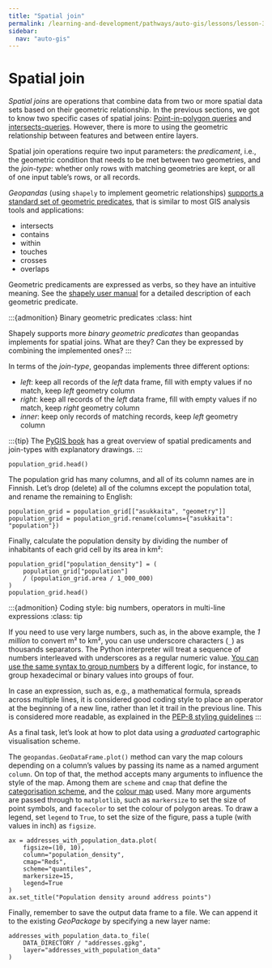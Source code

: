 ```yaml
---
title: "Spatial join"
permalink: /learning-and-development/pathways/auto-gis/lessons/lesson-3/spatial-join/
sidebar:
  nav: "auto-gis"
---
```



# Spatial join

*Spatial joins* are operations that combine data from two or more spatial data
sets based on their geometric relationship. In the previous sections, we got to
know two specific cases of spatial joins: [Point-in-polygon
queries](point-in-polygon-queries) and [intersects-queries](intersect). However,
there is more to using the geometric relationship between features and between
entire layers.

Spatial join operations require two input parameters: the *predicament*, i.e., the
geometric condition that needs to be met between two geometries, and the
*join-type*: whether only rows with matching geometries are kept, or all of one
input table’s rows, or all records. 

*Geopandas* (using `shapely` to implement geometric relationships) [supports a
standard set of geometric
predicates](https://geopandas.org/en/stable/docs/user_guide/mergingdata.html#binary-predicate-joins),
that is similar to most GIS analysis tools and applications:

- intersects
- contains
- within
- touches
- crosses
- overlaps

Geometric predicaments are expressed as verbs, so they have an intuitive
meaning. See the [shapely user
manual](https://shapely.readthedocs.io/en/stable/manual.html#binary-predicates)
for a detailed description of each geometric predicate.


:::{admonition} Binary geometric predicates
:class: hint

Shapely supports more *binary geometric predicates* than geopandas implements
for spatial joins. What are they? Can they be expressed by combining the
implemented ones?
:::


In terms of the *join-type*, geopandas implements three different options:

- *left*: keep all records of the *left* data frame, fill with empty values if
  no match, keep *left* geometry column
- *right*: keep all records of the *left* data frame, fill with empty values if
  no match, keep *right* geometry column
- *inner*: keep only records of matching records, keep *left* geometry column


:::{tip}
The [PyGIS
book](https://pygis.io/docs/e_spatial_joins.html) has a great overview of
spatial predicaments and join-types with explanatory drawings.
:::




```{code-cell}
population_grid.head()
```

The population grid has many columns, and all of its column names are in
Finnish. Let’s drop (delete) all of the columns except the population total,
and rename the remaining to English:

```{code-cell}
population_grid = population_grid[["asukkaita", "geometry"]]
population_grid = population_grid.rename(columns={"asukkaita": "population"})
```

Finally, calculate the population density by dividing the number of inhabitants
of each grid cell by its area in km²:

```{code-cell}
population_grid["population_density"] = (
    population_grid["population"]
    / (population_grid.area / 1_000_000)
)
population_grid.head()
```

:::{admonition} Coding style: big numbers, operators in multi-line expressions
:class: tip

If you need to use very large numbers, such as, in the above example, the *1
million* to convert m² to km², you can use underscore characters (`_`) as
thousands separators. The Python interpreter will treat a sequence of numbers
interleaved with underscores as a regular numeric value.
[You can use the same syntax to group
numbers](https://peps.python.org/pep-0515/) by a different logic, for instance,
to group hexadecimal or binary values into groups of four.

In case an expression, such as, e.g., a mathematical formula, spreads across
multiple lines, it is considered good coding style to place an operator at the
beginning of a new line, rather than let it trail in the previous line. This is
considered more readable, as explained in the [PEP-8 styling
guidelines](https://peps.python.org/pep-0008/#should-a-line-break-before-or-after-a-binary-operator)
:::




As a final task, let’s look at how to plot data using a *graduated*
cartographic visualisation scheme. 

The `geopandas.GeoDataFrame.plot()` method can vary the map colours depending on a column’s values by passing its name as a named argument `column`. On top of that, the method accepts many arguments to influence the style of the map. Among them are `scheme` and `cmap` that define the [categorisation scheme](https://geopandas.org/en/stable/gallery/choropleths.html), and the [colour map](https://matplotlib.org/stable/tutorials/colors/colormaps.html) used. Many more arguments are passed through to `matplotlib`, such as `markersize` to set the size of point symbols, and `facecolor` to set the colour of polygon areas. To draw a legend, set `legend` to `True`, to set the size of the figure, pass a tuple (with values in inch) as `figsize`.

```{code-cell}
ax = addresses_with_population_data.plot(
    figsize=(10, 10),
    column="population_density",
    cmap="Reds",
    scheme="quantiles",
    markersize=15,
    legend=True
)
ax.set_title("Population density around address points")
```




Finally, remember to save the output data frame to a file. We can append it to
the existing *GeoPackage* by specifying a new layer name:

```{code-cell}
addresses_with_population_data.to_file(
    DATA_DIRECTORY / "addresses.gpkg",
    layer="addresses_with_population_data"
)
